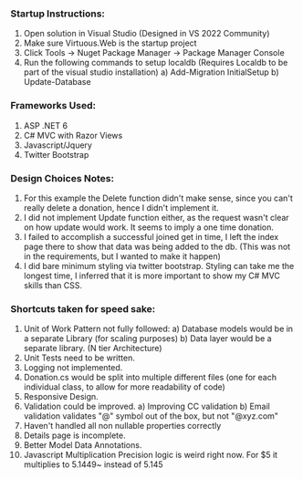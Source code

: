 ### Startup Instructions:

1) Open solution in Visual Studio (Designed in VS 2022 Community)
2) Make sure Virtuous.Web is the startup project
3) Click Tools -> Nuget Package Manager -> Package Manager Console
4) Run the following commands to setup localdb (Requires Localdb to be part of the visual studio installation)
	a) Add-Migration InitialSetup
	b) Update-Database

### Frameworks Used:

1) ASP .NET 6
2) C# MVC with Razor Views
3) Javascript/Jquery
4) Twitter Bootstrap

### Design Choices Notes:

1) For this example the Delete function didn't make sense, since you can't really delete a donation, hence I didn't implement it. 
2) I did not implement Update function either, as the request wasn't clear on how update would work. It seems to imply a one time donation. 
3) I failed to accomplish a successful joined get in time, I left the index page there to show that data was being added to the db. (This was not in the requirements, but I wanted to make it happen)
4) I did bare minimum styling via twitter bootstrap. Styling can take me the longest time, I inferred that it is more important to show my C# MVC skills than CSS.

### Shortcuts taken for speed sake:

1) Unit of Work Pattern not fully followed:
	a) Database models would be in a separate Library (for scaling purposes)
	b) Data layer would be a separate library. (N tier Architecture)
2) Unit Tests need to be written.
3) Logging not implemented.
4) Donation.cs would be split into multiple different files (one for each individual class, to allow for more readability of code)
5) Responsive Design.
6) Validation could be improved.
	a) Improving CC validation
	b) Email validation validates "@" symbol out of the box, but not "@xyz.com"
7) Haven't handled all non nullable properties correctly 
8) Details page is incomplete.
9) Better Model Data Annotations.
10) Javascript Multiplication Precision logic is weird right now. For $5 it multiplies to 5.1449~ instead of 5.145
